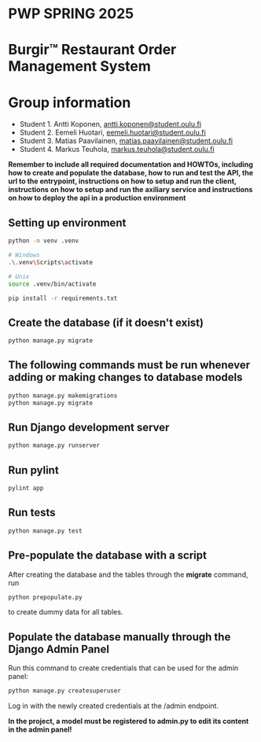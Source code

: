 # PWP SPRING 2025

# Burgir™ Restaurant Order Management System

# Group information

* Student 1. Antti Koponen, <antti.koponen@student.oulu.fi>
* Student 2. Eemeli Huotari, <eemeli.huotari@student.oulu.fi>
* Student 3. Matias Paavilainen, <matias.paavilainen@student.oulu.fi>
* Student 4. Markus Teuhola, <markus.teuhola@student.oulu.fi>

__Remember to include all required documentation and HOWTOs, including how to create and populate the database, how to run and test the API, the url to the entrypoint, instructions on how to setup and run the client, instructions on how to setup and run the axiliary service and instructions on how to deploy the api in a production environment__

## Setting up environment

```bash
python -m venv .venv

# Windows
.\.venv\Scripts\activate

# Unix
source .venv/bin/activate

pip install -r requirements.txt
```

## Create the database (if it doesn't exist)

```bash
python manage.py migrate
```

## The following commands must be run whenever adding or making changes to database models

```bash
python manage.py makemigrations
python manage.py migrate
```

## Run Django development server

```bash
python manage.py runserver
```

## Run pylint

```bash
pylint app
```

## Run tests

```bash
python manage.py test
```

## Pre-populate the database with a script

After creating the database and the tables through the __migrate__ command, run

```bash
python prepopulate.py
```

to create dummy data for all tables.

## Populate the database manually through the Django Admin Panel

Run this command to create credentials that can be used for the admin panel:

```bash
python manage.py createsuperuser
```

Log in with the newly created credentials at the /admin endpoint.

__In the project, a model must be registered to admin.py to edit its content in the admin panel!__
